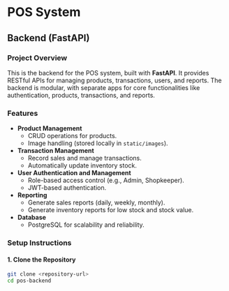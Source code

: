 # POS System

## Backend (FastAPI)

### Project Overview

This is the backend for the POS system, built with **FastAPI**. It provides RESTful APIs for managing products, transactions, users, and reports. The backend is modular, with separate apps for core functionalities like authentication, products, transactions, and reports.

### Features

- **Product Management**
  - CRUD operations for products.
  - Image handling (stored locally in `static/images`).
- **Transaction Management**
  - Record sales and manage transactions.
  - Automatically update inventory stock.
- **User Authentication and Management**
  - Role-based access control (e.g., Admin, Shopkeeper).
  - JWT-based authentication.
- **Reporting**
  - Generate sales reports (daily, weekly, monthly).
  - Generate inventory reports for low stock and stock value.
- **Database**
  - PostgreSQL for scalability and reliability.

### Setup Instructions

#### 1. Clone the Repository

```bash
git clone <repository-url>
cd pos-backend

```
